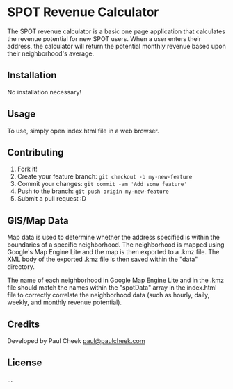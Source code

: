 # SPOT Revenue Calculator

The SPOT revenue calculator is a basic one page application that calculates
the revenue potential for new SPOT users. When a user enters their address,
the calculator will return the potential monthly revenue based upon their
neighborhood's average.

## Installation

No installation necessary!

## Usage

To use, simply open index.html file in a web browser.

## Contributing

1. Fork it!
2. Create your feature branch: `git checkout -b my-new-feature`
3. Commit your changes: `git commit -am 'Add some feature'`
4. Push to the branch: `git push origin my-new-feature`
5. Submit a pull request :D

## GIS/Map Data

Map data is used to determine whether the address specified is within the
boundaries of a specific neighborhood. The neighborhood is mapped using Google's
Map Engine Lite and the map is then exported to a .kmz file. The XML body of the
exported .kmz file is then saved within the "data" directory.

The name of each neighborhood in Google Map Engine Lite and in the .kmz file
should match the names within the "spotData" array in the index.html file to
correctly correlate the neighborhood data (such as hourly, daily, weekly, and
monthly revenue potential).

## Credits

Developed by Paul Cheek <paul@paulcheek.com>

## License

...
